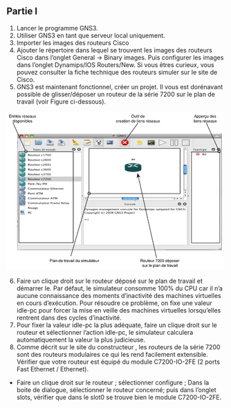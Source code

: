 

## Partie I

1.	Lancer le programme GNS3.
2.	Utiliser GNS3 en tant que serveur local uniquement.
3.	Importer les images des routeurs Cisco
4.	Ajouter le répertoire dans lequel se trouvent les images des routeurs Cisco dans l’onglet General -> Binary images. Puis configurer les images dans l’onglet Dynamips/IOS Routers/New. Si vous êtres curieux, vous pouvez consulter la fiche technique des routeurs simuler sur le site de Cisco.
5.	GNS3 est maintenant fonctionnel, créer un projet. Il vous est dorénavant possible de glisser/déposer un routeur de la série 7200 sur le plan de travail (voir Figure ci-dessous). 

![Alt text](gns3.png?raw=true "Détail de la fenêtre du simulateur")

6.	Faire un clique droit sur le routeur déposé sur le plan de travail et démarrer le.  Par défaut, le simulateur consomme 100% du CPU car il n’a aucune connaissance des moments d’inactivité des machines virtuelles en cours d’exécution. Pour résoudre ce problème, on fixe une valeur idle-pc pour forcer la mise en veille des machines virtuelles lorsqu’elles rentrent dans des cycles d’inactivité. 
7.	Pour fixer la valeur idle-pc la plus adéquate, faire un clique droit sur le routeur et sélectionner l’action idle-pc, le simulateur calculera automatiquement la valeur la plus judicieuse.
8.	Comme décrit sur le site du constructeur , les routeurs de la série 7200 sont des routeurs modulaires 
ce qui les rend facilement extensible. Vérifier que votre routeur est équipé du module C7200-IO-2FE (2 ports Fast Ethernet / Ethernet).
  - Faire un clique droit sur le routeur ; sélectionner configure ; Dans la boite de dialogue, 
    sélectionner le routeur concerné; puis dans l’onglet slots, vérifier que dans le slot0 se trouve bien le module C7200-IO-2FE.


